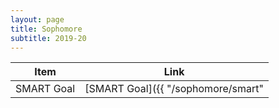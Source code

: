 ```yaml
---
layout: page
title: Sophomore
subtitle: 2019-20
---
```

|      Item      | Link |
|      ----      | ---- |
| SMART Goal     | [SMART Goal]({{ "/sophomore/smart" | relative_url }}) |
